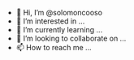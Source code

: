 - 👋 Hi, I’m @solomoncooso
- 👀 I’m interested in ...
- 🌱 I’m currently learning ...
- 💞️ I’m looking to collaborate on ...
- 📫 How to reach me ...

<!---
solomoncooso/solomoncooso is a ✨ special ✨ repository because its `README.md` (this file) appears on your GitHub profile.
You can click the Preview link to take a look at your changes.
--->
